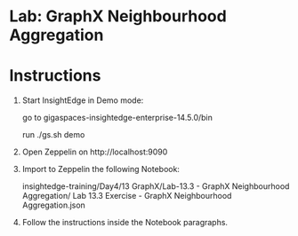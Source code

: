 # Lab: GraphX Neighbourhood Aggregation

# Instructions

1. Start InsightEdge in Demo mode:

    go to gigaspaces-insightedge-enterprise-14.5.0/bin

    run ./gs.sh demo

2. Open Zeppelin on http://localhost:9090

3. Import to Zeppelin the following Notebook:

    insightedge-training/Day4/13 GraphX/Lab-13.3 - GraphX Neighbourhood Aggregation/
    Lab 13.3 Exercise - GraphX Neighbourhood Aggregation.json

4. Follow the instructions inside the Notebook paragraphs.
